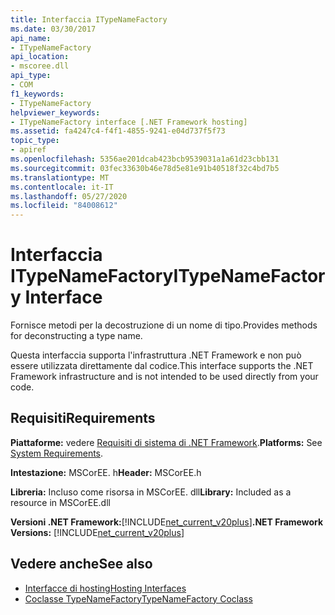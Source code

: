 ```yaml
---
title: Interfaccia ITypeNameFactory
ms.date: 03/30/2017
api_name:
- ITypeNameFactory
api_location:
- mscoree.dll
api_type:
- COM
f1_keywords:
- ITypeNameFactory
helpviewer_keywords:
- ITypeNameFactory interface [.NET Framework hosting]
ms.assetid: fa4247c4-f4f1-4855-9241-e04d737f5f73
topic_type:
- apiref
ms.openlocfilehash: 5356ae201dcab423bcb9539031a1a61d23cbb131
ms.sourcegitcommit: 03fec33630b46e78d5e81e91b40518f32c4bd7b5
ms.translationtype: MT
ms.contentlocale: it-IT
ms.lasthandoff: 05/27/2020
ms.locfileid: "84008612"
---
```

# <a name="itypenamefactory-interface"></a><span data-ttu-id="cef29-102">Interfaccia ITypeNameFactory</span><span class="sxs-lookup"><span data-stu-id="cef29-102">ITypeNameFactory Interface</span></span>
<span data-ttu-id="cef29-103">Fornisce metodi per la decostruzione di un nome di tipo.</span><span class="sxs-lookup"><span data-stu-id="cef29-103">Provides methods for deconstructing a type name.</span></span>  
  
 <span data-ttu-id="cef29-104">Questa interfaccia supporta l'infrastruttura .NET Framework e non può essere utilizzata direttamente dal codice.</span><span class="sxs-lookup"><span data-stu-id="cef29-104">This interface supports the .NET Framework infrastructure and is not intended to be used directly from your code.</span></span>  
  
## <a name="requirements"></a><span data-ttu-id="cef29-105">Requisiti</span><span class="sxs-lookup"><span data-stu-id="cef29-105">Requirements</span></span>  
 <span data-ttu-id="cef29-106">**Piattaforme:** vedere [Requisiti di sistema di .NET Framework](../../get-started/system-requirements.md).</span><span class="sxs-lookup"><span data-stu-id="cef29-106">**Platforms:** See [System Requirements](../../get-started/system-requirements.md).</span></span>  
  
 <span data-ttu-id="cef29-107">**Intestazione:** MSCorEE. h</span><span class="sxs-lookup"><span data-stu-id="cef29-107">**Header:** MSCorEE.h</span></span>  
  
 <span data-ttu-id="cef29-108">**Libreria:** Incluso come risorsa in MSCorEE. dll</span><span class="sxs-lookup"><span data-stu-id="cef29-108">**Library:** Included as a resource in MSCorEE.dll</span></span>  
  
 <span data-ttu-id="cef29-109">**Versioni .NET Framework:**[!INCLUDE[net_current_v20plus](../../../../includes/net-current-v20plus-md.md)]</span><span class="sxs-lookup"><span data-stu-id="cef29-109">**.NET Framework Versions:** [!INCLUDE[net_current_v20plus](../../../../includes/net-current-v20plus-md.md)]</span></span>  
  
## <a name="see-also"></a><span data-ttu-id="cef29-110">Vedere anche</span><span class="sxs-lookup"><span data-stu-id="cef29-110">See also</span></span>

- [<span data-ttu-id="cef29-111">Interfacce di hosting</span><span class="sxs-lookup"><span data-stu-id="cef29-111">Hosting Interfaces</span></span>](hosting-interfaces.md)
- [<span data-ttu-id="cef29-112">Coclasse TypeNameFactory</span><span class="sxs-lookup"><span data-stu-id="cef29-112">TypeNameFactory Coclass</span></span>](typenamefactory-coclass.md)

